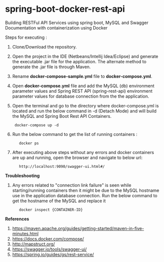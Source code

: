# spring-boot-docker-rest-api
Building RESTFul API Services using spring boot, MySQL and Swagger Documentation with containerization using Docker

Steps for executing :

1. Clone/Download the repository.

2. Open the project in the IDE (Netbeans/Intellij Idea/Eclipse) and generate the executable .jar file for the application. The alternate method to generate the .jar file is through Maven.
   
3. Rename **docker-compose-sample.yml** file to **docker-compose.yml**.

4. Open **docker-compose.yml** file and add the MySQL (db) environment parameter values and Spring REST API (spring-rest-api) environment parameter values for database connection from the the application.

5. Open the terminal and go to the directory where docker-compose.yml is located and run the below command in -d (Detach Mode) and will build the MySQL and Spring Boot Rest API Containers.

   		docker-compose up -d

6. Run the below command to get the list of running containers :

		  docker ps
    
7. After executing above steps without any errors and docker containers are up and running, open the browser and navigate to below url:
    
		  http://localhost:9090/swagger-ui.html#/
      

**Troubleshooting**
1. Any errors related to "connection link failure" is seen while starting/running containers then it might be due to the  MySQL hostname use in the application database connection. Run the below command to get the hostname of the MySQL and replace it

  		  docker inspect {CONTAINER-ID}
		

**References**
1. https://maven.apache.org/guides/getting-started/maven-in-five-minutes.html
2. https://docs.docker.com/compose/
3. http://mapstruct.org/
4. https://swagger.io/tools/swagger-ui/
5. https://spring.io/guides/gs/rest-service/






